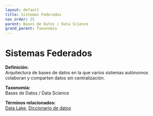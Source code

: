 ```yaml
---
layout: default
title: Sistemas Federados
nav_order: 25
parent: Bases de Datos / Data Science
grand_parent: Taxonomía
---
```


# Sistemas Federados

**Definición:**  
Arquitectura de bases de datos en la que varios sistemas autónomos colaboran y comparten datos sin centralización.

**Taxonomía:**  
Bases de Datos / Data Science

**Términos relacionados:**  
[Data Lake](https://maleniski.github.io/diccionario-angl-tec-mx/docs/taxonomia/data-lake/data-lake.html), [Diccionario de datos](https://maleniski.github.io/diccionario-angl-tec-mx/docs/taxonomia/diccionario-de-datos/diccionario-de-datos.html)
